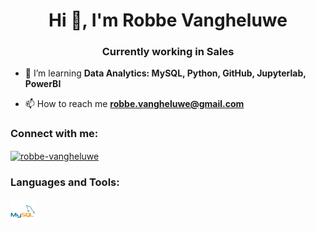 <h1 align="center">Hi 👋, I'm Robbe Vangheluwe</h1>
<h3 align="center">Currently working in Sales</h3>

- 🌱 I’m learning **Data Analytics: MySQL, Python, GitHub, Jupyterlab, PowerBI**

- 📫 How to reach me **robbe.vangheluwe@gmail.com**

<h3 align="left">Connect with me:</h3>
<p align="left">
<a href="https://linkedin.com/in/robbe-vangheluwe" target="blank"><img align="center" src="https://raw.githubusercontent.com/rahuldkjain/github-profile-readme-generator/master/src/images/icons/Social/linked-in-alt.svg" alt="robbe-vangheluwe" height="30" width="40" /></a>
</p>

<h3 align="left">Languages and Tools:</h3>
<p align="left"> <a href="https://www.mysql.com/" target="_blank" rel="noreferrer"> <img src="https://raw.githubusercontent.com/devicons/devicon/master/icons/mysql/mysql-original-wordmark.svg" alt="mysql" width="40" height="40"/> </a> </p>

